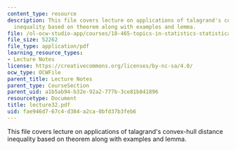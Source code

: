 ```yaml
---
content_type: resource
description: This file covers lecture on applications of talagrand's convex-hull distance
  inequality based on theorem along with examples and lemma.
file: /ol-ocw-studio-app/courses/18-465-topics-in-statistics-statistical-learning-theory-spring-2007/fae946d767c4d384a2ca0bfd37b3feb6_lecture32.pdf
file_size: 52262
file_type: application/pdf
learning_resource_types:
- Lecture Notes
license: https://creativecommons.org/licenses/by-nc-sa/4.0/
ocw_type: OCWFile
parent_title: Lecture Notes
parent_type: CourseSection
parent_uid: a1b5ab94-b32e-92a2-777b-3ce81b841896
resourcetype: Document
title: lecture32.pdf
uid: fae946d7-67c4-d384-a2ca-0bfd37b3feb6
---
```

This file covers lecture on applications of talagrand's convex-hull distance inequality based on theorem along with examples and lemma.